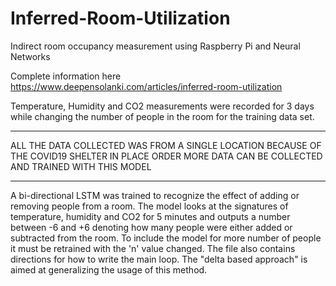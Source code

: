 # Inferred-Room-Utilization

Indirect room occupancy measurement using Raspberry Pi and Neural Networks

Complete information here https://www.deepensolanki.com/articles/inferred-room-utilization

Temperature, Humidity and CO2 measurements were recorded for 3 days while changing the number of people in the room for the training data set. 

*****************************************************************************************************************************************
ALL THE DATA COLLECTED WAS FROM A SINGLE LOCATION BECAUSE OF THE COVID19 SHELTER IN PLACE ORDER 
MORE DATA CAN BE COLLECTED AND TRAINED WITH THIS MODEL
******************************************************************************************************************************************

A bi-directional LSTM was trained to recognize the effect of adding or removing people from a room. The model looks at the signatures
of temperature, humidity and CO2 for 5 minutes and outputs a number between -6 and +6 denoting how many people were either added or subtracted from the room. To include the model for more number of people it must be retrained with the 'n' value changed. The file also contains directions for how to write the main loop. The "delta based approach" is aimed at generalizing the usage of this method. 
